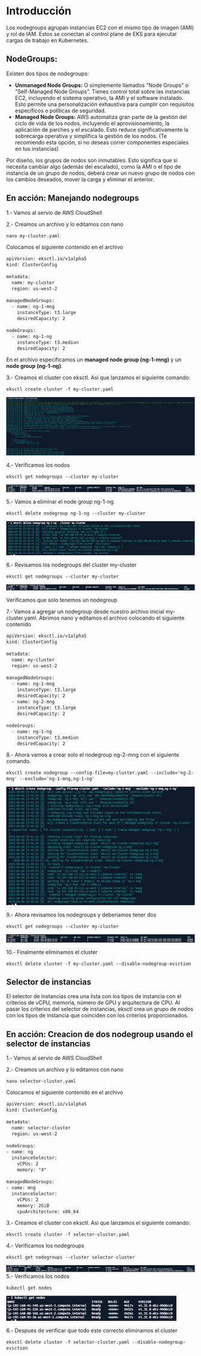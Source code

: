 # Introducción

Los nodegroups agrupan instancias EC2 con el mismo tipo de imagen (AMI) y rol de IAM. Estos se conectan al control plane de EKS para ejecutar cargas de trabajo en Kubernetes.

## NodeGroups:

Existen dos tipos de nodegroups:

- **Unmanaged Node Groups:** O simplemente llamados "Node Groups" o "Self-Managed Node Groups". Tienes control total sobre las instancias EC2, incluyendo el sistema operativo, la AMI y el software instalado. Esto permite una personalización exhaustiva para cumplir con requisitos específicos o políticas de seguridad.
- **Managed Node Groups:** AWS automatiza gran parte de la gestión del ciclo de vida de los nodos, incluyendo el aprovisionamiento, la aplicación de parches y el escalado. Esto reduce significativamente la sobrecarga operativa y simplifica la gestión de los nodos. (Te recomiendo esta opción, si no deseas correr componentes especiales en tus instancias)

Por diseño, los grupos de nodos son inmutables. Esto significa que si necesita cambiar algo (además del escalado), como la AMI o el tipo de instancia de un grupo de nodos, deberá crear un nuevo grupo de nodos con los cambios deseados, mover la carga y eliminar el anterior.

## En acción: Manejando nodegroups

1.- Vamos al servio de AWS CloudShell

2.- Creamos un archivo y lo editamos con nano

```
nano my-cluster.yaml
```

Colocamos el siguiente contenido en el archivo

```
apiVersion: eksctl.io/v1alpha5
kind: ClusterConfig

metadata:
  name: my-cluster
  region: us-west-2

managedNodeGroups:
  - name: ng-1-mng
    instanceType: t3.large
    desiredCapacity: 2

nodeGroups:
  - name: ng-1-ng
    instanceType: t3.mediun
    desiredCapacity: 2
```

En el archivo especificamos un **managed node group (ng-1-mng)** y un **node group (ng-1-ng)**.

3.- Creamos el cluster con eksctl. Asi que lanzamos el siguiente comando:

```
eksctl create cluster -f my-cluster.yaml
```

![Verificar versiones](/img/3-1.image.jpg)

4.- Verificamos los nodos

```
eksctl get nodegroups --cluster my-cluster
```

![Verificar versiones](/img/3-2.image.jpg)

5.- Vamos a eliminar el node group ng-1-ng.
```
eksctl delete nodegroup ng-1-ng --cluster my-cluster
```
![Verificar versiones](/img/3-3.image.jpg)

6.- Revisamos los nodegroups del cluster my-cluster
```
eksctl get nodegroups --cluster my-cluster
```
![Verificar versiones](/img/3-4.image.jpg)

Verificamos que solo tenemos un nodegroup

7.- Vamos a agregar un nodegroup desde nuestro archivo inicial my-cluster.yaml. Abrimos nano y editamos el archivo colocando el siguiente contenido
```
apiVersion: eksctl.io/v1alpha5
kind: ClusterConfig

metadata:
  name: my-cluster
  region: us-west-2

managedNodeGroups:
  - name: ng-1-mng
    instanceType: t3.large
    desiredCapacity: 2
  - name: ng-2-mng
    instanceType: t3.large
    desiredCapacity: 2
    
nodeGroups:
  - name: ng-1-ng
    instanceType: t3.mediun
    desiredCapacity: 2
```

8.- Ahora vamos a crear solo el nodegroup ng-2-mng con el siguiente comando.
```
eksctl create nodegroup --config-file=my-cluster.yaml --include='ng-2-mng' --exclude='ng-1-mng,ng-1-ng'
```
![Verificar versiones](/img/3-5.image.jpg)

9.- Ahora revisamos los nodegroups y deberiamos tener dos
```
eksctl get nodegroups --cluster my-cluster
```
![Verificar versiones](/img/3-6.image.jpg)

10.- Finalmente eliminamos el cluster
```
eksctl delete cluster -f my-cluster.yaml --disable-nodegroup-eviction
```

## Selector de instancias

El selector de instancias crea una lista con los tipos de instancia con el criterios de vCPU, memoria, número de GPU y arquitectura de CPU. Al pasar los criterios del selector de instancias, eksctl crea un grupo de nodos con los tipos de instancia que coinciden con los criterios proporcionados.

## En acción: Creacion de dos nodegroup usando el selector de instancias

1.- Vamos al servio de AWS CloudShell

2.- Creamos un archivo y lo editamos con nano
```
nano selector-cluster.yaml
```
Colocamos el siguiente contenido en el archivo
```
apiVersion: eksctl.io/v1alpha5
kind: ClusterConfig

metadata:
  name: selector-cluster
  region: us-west-2

nodeGroups:
- name: ng
  instanceSelector:
    vCPUs: 2
    memory: "4"

managedNodeGroups:
- name: mng
  instanceSelector:
    vCPUs: 2
    memory: 2GiB
    cpuArchitecture: x86_64
```
3.- Creamos el cluster con eksctl. Asi que lanzamos el siguiente comando:
```
eksctl create cluster -f selector-cluster.yaml
```
4.- Verificamos los nodegroups
```
eksctl get nodegroups --cluster selector-cluster
```
![Verificar versiones](/img/3-7.image.jpg)
5.- Verificamos los nodos
```
kubectl get nodes
```

![Verificar versiones](/img/3-8.image.jpg)

6.- Despues de verificar que todo este correcto eliminamos el cluster
```
eksctl delete cluster -f selector-cluster.yaml --disable-nodegroup-eviction
```



